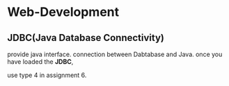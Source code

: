 # Web-Development


## JDBC(Java Database Connectivity)
provide java interface. connection between Dabtabase and Java.
once you have loaded the **JDBC**, 

use type 4 in assignment 6. 
